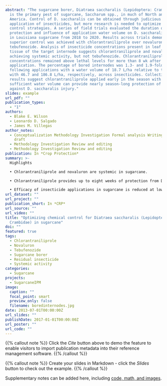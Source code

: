 ```yaml
---
abstract: "The sugarcane borer, Diatraea saccharalis (Lepidoptera: Crambidae),
  is the primary pest of sugarcane, Saccharum spp., in much of North and South
  America. Control of D. saccharalis can be obtained through judicious
  application of insecticides, but more research is needed to optimize chemical
  control strategies. A series of field trials evaluated the duration of
  protection and influence of application water volume on D. saccharalis control
  in Louisiana sugarcane from 2018 to 2020. Results across trials demonstrated
  superior control was achieved with chlorantraniliprole over novaluron and
  tebufenozide. Analysis of insecticide concentrations present in leaf sheath
  tissue of the target internode suggests chlorantraniliprole and novaluron are
  achieving systemic activity, but not tebufenozide. Chlorantraniliprole
  concentrations remained above lethal levels for more than 8 wk after
  application. The percentage of bored internodes was 1.3- and 1.9-fold greater
  following applications with a water volume of 18.7 L/ha relative to those made
  with 46.7 and 186.8 L/ha, respectively, across insecticides. Collectively,
  results suggest chlorantraniliprole applied early in the season with
  sufficient water volume can provide nearly season-long protection of sugarcane
  against D. saccharalis injury."
slides: example
url_pdf: ""
publication_types:
  - "1"
authors:
  - Blake E. Wilson
  - Leonardo D. Salgado
  - James M. Villegas
author_notes:
  - Conceptualization Methodology Investigation Formal analysis Writing original
    draft
  - Methodology Investigation Review and editing
  - Methodology Investigation Review and editing
publication: In *Crop Protection*
summary: >-
  Highlights

  • Chlorantraniliprole and novaluron are systemic in sugarcane.

  • Chlorantraniliprole provides up to eight weeks of protection from Diatraea saccharalis injury in sugarcane.

  • Efficacy of insecticide applications in sugarcane is reduced at low water volumes.
url_dataset: ""
url_project: ""
publication_short: In *CRP*
url_source: ""
url_video: ""
title: "Optimizing chemical control for Diatraea saccharalis (Lepidoptera:
  Crambidae) in sugarcane"
doi: ""
featured: true
tags:
  - Chlorantraniliprole
  - Novaluron
  - Tebufenozide
  - Sugarcane borer
  - Residual insecticide
  - Systemic activity
categories:
  - Sugarcane
projects:
  - SugarcaneIPM
image:
  caption: ""
  focal_point: smart
  preview_only: false
  filename: boredinternodes.jpg
date: 2013-07-01T00:00:00Z
url_slides: ""
publishDate: 2017-01-01T00:00:00Z
url_poster: ""
url_code: ""
---
```


{{% callout note %}}
Click the *Cite* button above to demo the feature to enable visitors to import publication metadata into their reference management software.
{{% /callout %}}

{{% callout note %}}
Create your slides in Markdown - click the *Slides* button to check out the example.
{{% /callout %}}

Supplementary notes can be added here, including [code, math, and images](https://wowchemy.com/docs/writing-markdown-latex/).
